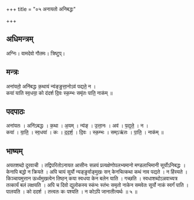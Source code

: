 +++
title = "०५ अनायतो अनिबद्धः"

+++
## अधिमन्त्रम्
अग्निः। वामदेवो गौतमः। त्रिष्टुप्।

## मन्त्रः
अना॑यतो॒ अनि॑बद्धः क॒थायं न्य॑ङ्ङुत्ता॒नोऽव॑ पद्यते॒ न ।  
कया॑ याति स्व॒धया॒ को द॑दर्श दि॒वः स्क॒म्भः समृ॑तः पाति॒ नाक॑म् ॥

## पदपाठः
अना॑यतः । अनि॑ऽबद्धः । क॒था । अ॒यम् । न्य॑ङ् । उ॒त्ता॒नः । अव॑ । प॒द्य॒ते॒ । न ।  
कया॑ । या॒ति॒ । स्व॒धया॑ । कः । द॒द॒र्श॒ । दि॒वः । स्क॒म्भः । सम्ऽऋ॑तः । पा॒ति॒ । नाक॑म् ॥

## भाष्यम्
अयतशब्दो दूरवाची । तद्विपरितोऽनायत आसीनः सन्नयं प्रत्यक्षेणोपलभ्यमानो मण्डलाभिमानी सूर्योऽनिबद्धः । केनापि बद्धो न क्रियते । अपि चायं सूर्यो न्यङ्ङुर्वाङ्मुखः सन् केनचित्कथा कथं नाव पद्यते । न हिंस्यते । किञ्चायमुत्तान ऊर्ध्वमुखत्वेन तिष्ठन् कया स्वधया केन बलेन याति । गच्छति । स्वधाशब्दोऽन्नवाच्यत्र तत्कार्यं बलं लक्षयति । अपि च दिवो द्युलोकस्य स्कंभः स्तंभः समृतो नाकेन समवेतः सूर्यो नाकं स्वर्गं पाति । पालयति । को ददर्श । तत्त्वतः कः पश्यति । न कोऽपि जानातीत्यर्थः ॥ ५ ॥